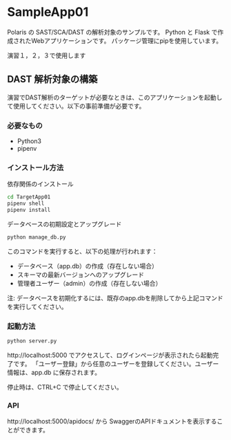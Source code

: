 # SampleApp01

Polaris の SAST/SCA/DAST の解析対象のサンプルです。
Python と Flask で作成されたWebアプリケーションです。
パッケージ管理にpipを使用しています。

演習１，２，３で使用します

## DAST 解析対象の構築

演習でDAST解析のターゲットが必要なときは、このアプリケーションを起動して使用してください。以下の事前準備が必要です。

### 必要なもの

* Python3
* pipenv

### インストール方法

依存関係のインストール

```bash
cd TargetApp01
pipenv shell
pipenv install
```

データベースの初期設定とアップグレード
```bash
python manage_db.py
```
このコマンドを実行すると、以下の処理が行われます：
- データベース（app.db）の作成（存在しない場合）
- スキーマの最新バージョンへのアップグレード
- 管理者ユーザー（admin）の作成（存在しない場合）

注: データベースを初期化するには、既存のapp.dbを削除してから上記コマンドを実行してください。

### 起動方法

```bash
python server.py
```

http://localhost:5000 でアクセスして、ログインページが表示されたら起動完了です。
「ユーザー登録」から任意のユーザーを登録してください。ユーザー情報は、app.db に保存されます。

停止時は、CTRL+C で停止してください。

### API

http://localhost:5000/apidocs/ から SwaggerのAPIドキュメントを表示することができます。
